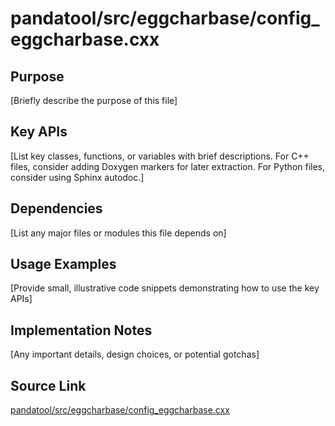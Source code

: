 # pandatool/src/eggcharbase/config_eggcharbase.cxx

## Purpose
[Briefly describe the purpose of this file]

## Key APIs
[List key classes, functions, or variables with brief descriptions.
For C++ files, consider adding Doxygen markers for later extraction.
For Python files, consider using Sphinx autodoc.]

## Dependencies
[List any major files or modules this file depends on]

## Usage Examples
[Provide small, illustrative code snippets demonstrating how to use the key APIs]

## Implementation Notes
[Any important details, design choices, or potential gotchas]

## Source Link
[pandatool/src/eggcharbase/config_eggcharbase.cxx](link_to_source_repository/pandatool/src/eggcharbase/config_eggcharbase.cxx)
